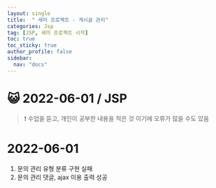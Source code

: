 ```yaml
---
layout: single
title:  " 세미 프로젝트 - 게시글 관리"
categories: Jsp
tag: [JSP, 세미 프로젝트 시작]
toc: true
toc_sticky: true
author_profile: false
sidebar:
  nav: "docs"
---
```




# 😺 2022-06-01 / JSP

<!--Quote-->
> ❗ 수업을 듣고, 개인이 공부한 내용을 적은 것 이기에 오류가 많을 수도 있음


# 2022-06-01

1. 문의 관리 유형 분류 구현 실패
2. 문의 관리 댓글, ajax 이용 출력 성공